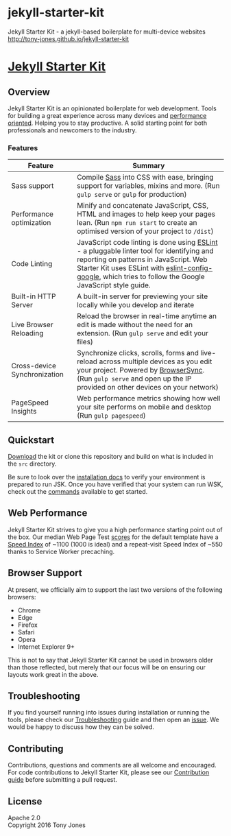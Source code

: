 # jekyll-starter-kit
Jekyll Starter Kit - a jekyll-based boilerplate for multi-device websites http://tony-jones.github.io/jekyll-starter-kit

# [Jekyll Starter Kit](https://github.com/tony-jones/jekyll-starter-kit/releases/latest)

## Overview

Jekyll Starter Kit is an opinionated boilerplate for web development. Tools for building a great experience across many devices and [performance oriented](#web-performance). Helping you to stay productive. A solid starting point for both professionals and newcomers to the industry.

### Features

| Feature                                | Summary                                                                                                                                                                                                                                                     |
|----------------------------------------|-------------------------------------------------------------------------------------------------------------------------------------------------------------------------------------------------------------------------------------------------------------|
| Sass support                           | Compile [Sass](http://sass-lang.com/) into CSS with ease, bringing support for variables, mixins and more. (Run `gulp serve` or `gulp` for production)                                                                                                      |
| Performance optimization               | Minify and concatenate JavaScript, CSS, HTML and images to help keep your pages lean. (Run `npm run start` to create an optimised version of your project to `/dist`)                                                                                                |
| Code Linting               | JavaScript code linting is done using [ESLint](http://eslint.org) - a pluggable linter tool for identifying and reporting on patterns in JavaScript. Web Starter Kit uses ESLint with [eslint-config-google](https://github.com/google/eslint-config-google), which tries to follow the Google JavaScript style guide.                                                                                                |
| Built-in HTTP Server                   | A built-in server for previewing your site locally while you develop and iterate                                                                                                                                                                            |
| Live Browser Reloading                 | Reload the browser in real-time anytime an edit is made without the need for an extension. (Run `gulp serve` and edit your files)                                                                                                                           |
| Cross-device Synchronization           | Synchronize clicks, scrolls, forms and live-reload across multiple devices as you edit your project. Powered by [BrowserSync](http://browsersync.io). (Run `gulp serve` and open up the IP provided on other devices on your network)                       |
| PageSpeed Insights                     | Web performance metrics showing how well your site performs on mobile and desktop (Run `gulp pagespeed`)                                                                                                                                                    |

## Quickstart

[Download](https://github.com/tony-jones/jekyll-starter-kit/releases/latest) the kit or clone this repository and build on what is included in the `src` directory.

Be sure to look over the [installation docs](docs/install.md) to verify your environment is prepared to run JSK.
Once you have verified that your system can run WSK, check out the [commands](docs/commands.md) available to get started.

## Web Performance

Jekyll Starter Kit strives to give you a high performance starting point out of the box. Our median Web Page Test [scores](http://www.webpagetest.org/result/151201_VW_XYC/) for the default template have a [Speed Index](https://sites.google.com/a/webpagetest.org/docs/using-webpagetest/metrics/speed-index) of ~1100 (1000 is ideal) and a repeat-visit Speed Index of ~550 thanks to Service Worker precaching. 

## Browser Support

At present, we officially aim to support the last two versions of the following browsers:

* Chrome
* Edge
* Firefox
* Safari
* Opera
* Internet Explorer 9+

This is not to say that Jekyll Starter Kit cannot be used in browsers older than those reflected, but merely that our focus will be on ensuring our layouts work great in the above.

## Troubleshooting

If you find yourself running into issues during installation or running the tools, please check our [Troubleshooting](https://github.com/tony-jones/jejyll-starter-kit/wiki/Troubleshooting) guide and then open an [issue](https://github.com/tony-jones/jekyll-starter-kit/issues). We would be happy to discuss how they can be solved.

## Contributing

Contributions, questions and comments are all welcome and encouraged. For code contributions to Jekyll Starter Kit, please see our [Contribution guide](CONTRIBUTING.md) before submitting a pull request.

## License

Apache 2.0  
Copyright 2016 Tony Jones
